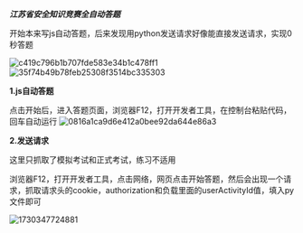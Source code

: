 ___江苏省安全知识竞赛全自动答题___


开始本来写js自动答题，后来发现用python发送请求好像能直接发送请求，实现0秒答题






![c419c796b1b707fde583e34b1c478ff1](https://github.com/user-attachments/assets/0febebd7-f787-4af4-a671-a3d6fedab4bd)
![35f74b49b78feb25308f3514bc335303](https://github.com/user-attachments/assets/520b4309-0cf1-49b9-b573-7c5ba0ef583a)




**1.js自动答题**

点击开始后，进入答题页面，浏览器F12，打开开发者工具，在控制台粘贴代码，回车自动运行
![0816a1ca9d6e412a0bee92da644e86a3](https://github.com/user-attachments/assets/83053169-bbd1-4ea1-9ced-daee63575d10)














**2.发送请求**

这里只抓取了模拟考试和正式考试，练习不适用

浏览器F12，打开开发者工具，点击网络，网页点击开始答题，然后会出现一个请求，抓取请求头的cookie，authorization和负载里面的userActivityId值，填入py文件即可

![1730347724881](https://github.com/user-attachments/assets/4b6d7046-2af5-4b4a-ba40-377516da7fcb)


